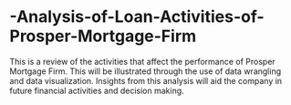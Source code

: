 # -Analysis-of-Loan-Activities-of-Prosper-Mortgage-Firm
This is a review of the activities that affect the performance of Prosper Mortgage Firm. This will be illustrated through the use of data wrangling and data visualization. Insights from this analysis will aid the company in future financial activities and decision making.
